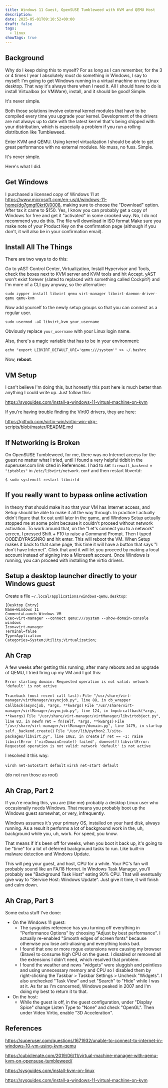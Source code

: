 ```yaml
---
title: Windows 11 Guest, OpenSUSE Tumbleweed with KVM and QEMU Host
description: 
date: 2025-05-01T09:10:52+00:00
draft: false
tags:
  - linux
showTags: true
---
```

## Background

Why do I keep doing this to myself?  For as long as I can remember, for the 3 or 4 times I year I absolutely *must* do something in Windows, I say to myself: I'm going to get Windows running in a virtual machine on my Linux desktop. That way it's always there when I need it.  All I should have to do is install Virtualbox (or VMWare), install, and it should be good! Simple.  

It's never simple.

Both those solutions involve external kernel modules that have to be compiled every time you upgrade your kernel. Development of the drivers are not always up to date with the latest kernel that's being shipped with your distribution, which is especially a problem if you run a rolling distribution like Tumbleweed.  

Enter KVM and QEMU. Using kernel virtualization I should be able to get great performance with no external modules. No muss, no fuss. Simple.

It's never simple. 

Here's what I did. 

## Get Windows

I purchased a licensed copy of Windows 11 at https://www.microsoft.com/en-us/d/windows-11-home/dg7gmgf0krt0/0008, making sure to choose the "Download" option. After tax it came to $150.  Yes, I know you can probably get a copy of Windows for free and get it "activated" in some crooked way. No, I do not recommend you do this.   The file will download in ISO format  Make sure you make note of your Product Key on the confirmation page (although if you don't, it will also be in your confirmation email).


## Install All The Things

There are two ways to do this:

Go to yAST Control Center, Virtualization, Install Hypervisor and Tools, check the boxes next to KVM server and KVM tools and hit Accept.  yAST won't exist forever (slated to replaced with something called Cockpit?) and I'm more of a CLI guy anyway, so the alternative:

`sudo zypper install libvirt qemu virt-manager libvirt-daemon-driver-qemu qemu-kvm`

Now add yourself to the newly setup groups so that you can connect as a regular user.

`sudo usermod -aG libvirt,kvm your_username`  

Obviously replace `your_username` with your Linux login name.

Also, there's a magic variable that has to be in your environment:

`echo "export LIBVIRT_DEFAULT_URI='qemu:///system'" >> ~/.bashrc`

 Now, **reboot**.

## VM Setup

I can't believe I'm doing this, but honestly this post here is much better than anything I could write up. Just follow this:

https://sysguides.com/install-a-windows-11-virtual-machine-on-kvm

If you're having trouble finding the VirtIO drivers, they are here:

https://github.com/virtio-win/virtio-win-pkg-scripts/blob/master/README.md


## If Networking is Broken

On OpenSUSE Tumbleweed, for me, there was no Internet access for the guest no matter what I tried, until I found a very helpful tidbit in the superuser.com link cited in References.  I had to set `firewall_backend = "iptables"` in `/etc/libvirt/network.conf` and then restart libvertd:

```
$ sudo systemctl restart libvirtd
```

## If you really want to bypass online activation

In theory that should make it so that your VM has Internet access, and Setup should be able to make it all the way through.  In practice I actually didn't figure that fix out until later in the game, and Windows Setup actually stopped me at some point because it couldn't proceed without network activation. To work around that, on the "Let's connect you to a network" screen, I pressed Shift + F10 to raise a Command Prompt.  Then I typed OOBE\BYPASSNRO and hit enter. This will reboot the VM.  When Setup makes it back to that same page, this time it will have a button that says "I don't have Internet".  Click that and it will let you proceed by making a local account instead of signing into a Microsoft account.  Once Windows is running, you can proceed with installing the virtio drivers.

## Setup a desktop launcher directly to your Windows guest

Create a file `~/.local/applications/windows-qemu.desktop`:

`[Desktop Entry]`  
`Name=Windows 11`  
`Comment=Launch Windows VM`  
`Exec=virt-manager --connect qemu:///system --show-domain-console windows`  
`Icon=virt-manager`  
`Terminal=false`  
`Type=Application`  
`Categories=System;Utility;Virtualization;`

## Ah Crap

A few weeks after getting this running, after many reboots and an upgrade of QEMU, I tried firing up my VM and I got this:

`Error starting domain: Requested operation is not valid: network 'default' is not active`

`Traceback (most recent call last):`
  `File "/usr/share/virt-manager/virtManager/asyncjob.py", line 88, in cb_wrapper`
    `callback(asyncjob, *args, **kwargs)`
  `File "/usr/share/virt-manager/virtManager/asyncjob.py", line 124, in tmpcb`
    `callback(*args, **kwargs)`
  `File "/usr/share/virt-manager/virtManager/libvirtobject.py", line 83, in newfn`
    `ret = fn(self, *args, **kwargs)`
  `File "/usr/share/virt-manager/virtManager/domain.py", line 1479, in startup`
    `self._backend.create()`
  `File "/usr/lib/python2.7/site-packages/libvirt.py", line 1062, in create`
    `if ret == -1: raise libvirtError ('virDomainCreate() failed', dom=self)`
`libvirtError: Requested operation is not valid: network 'default' is not active`

I resolved it this way:

`virsh net-autostart default`
`virsh net-start default`

(do not run those as root)

## Ah Crap, Part 2

If you're reading this, you are (like me) probably a desktop Linux user who occasionally needs Windows. That means you probably boot up the Windows guest somewhat, or very, infrequently.

Windows assumes it's your primary OS, installed on your hard disk, always running. As a result it performs a lot of background work in the, uh, background while you, uh, work. For speed, you know. 

That means if it's been off for weeks, when you boot it back up, it's going to be "time" for a lot of deferred background tasks to run. Like built-in malware detection and Windows Update. 

This will peg your guest, and host, CPU for a while. Your PC's fan will probably sound like an FA/18 Hornet.  In Windows Task Manager, you'll probably see "Background Task Host" eating 90% CPU. That will eventually give way to "Service Host: Windows Update".  Just give it time, it will finish and calm down. 

## Ah Crap, Part 3

Some extra stuff I've done:

* On the Windows 11 guest:
	* The sysguides reference has you turning off everything in "Performance Options" by choosing "Adjust by best performance".  I actually re-enabled "Smooth edges of screen fonts" because otherwise you lose anti-aliasing and everything looks bad.
	* I found that one or more rogue extensions were causing my browser (Brave) to consume high CPU on the guest. I disabled or removed all the extensions I didn't need, which resolved that problem.
	* I found the weather and news "widgets" were sluggish and pointless and using unnecessary memory and CPU so I disabled them by right-clicking the Taskbar > Taskbar Settings > Uncheck "Widgets". I also unchecked "Task View" and set "Search" to "Hide" while I was at it. As far as I'm concerned, Windows peaked in 2007 and I'm doing my best to return it to that. 
* On the host:
	* While the guest is off, in the guest configuration, under "Display Spice" change Listen Type to "None" and check "OpenGL". Then under Video Virtio, enable "3D Acceleration". 

## References

https://superuser.com/questions/1671932/unable-to-connect-to-internet-in-windows-10-vm-using-kvm-qemu

https://cubiclenate.com/2019/06/11/virtual-machine-manager-with-qemu-kvm-on-opensuse-tumbleweed/ 

https://sysguides.com/install-kvm-on-linux

https://sysguides.com/install-a-windows-11-virtual-machine-on-kvm